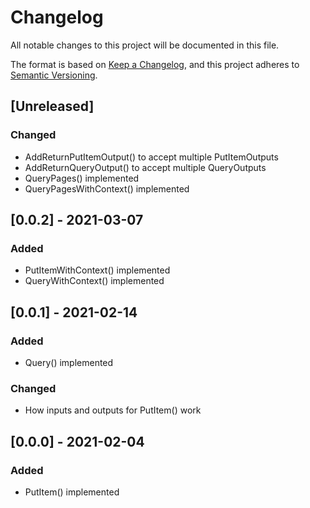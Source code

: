 # Changelog
All notable changes to this project will be documented in this file.

The format is based on [Keep a Changelog](https://keepachangelog.com/en/1.0.0/),
and this project adheres to [Semantic Versioning](https://semver.org/spec/v2.0.0.html).

## [Unreleased]
### Changed
- AddReturnPutItemOutput() to accept multiple PutItemOutputs
- AddReturnQueryOutput() to accept multiple QueryOutputs
- QueryPages() implemented
- QueryPagesWithContext() implemented

## [0.0.2] - 2021-03-07
### Added
- PutItemWithContext() implemented
- QueryWithContext() implemented

## [0.0.1] - 2021-02-14
### Added
- Query() implemented

### Changed
- How inputs and outputs for PutItem() work

## [0.0.0] - 2021-02-04
### Added
- PutItem() implemented
